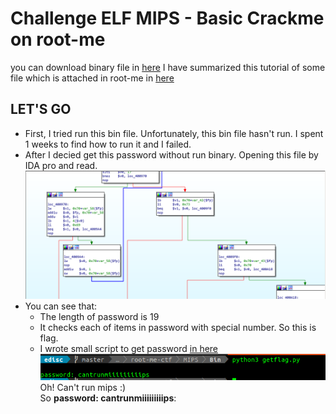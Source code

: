 # Challenge ELF MIPS - Basic Crackme on root-me
you can download binary file in [here](./Bin/ch27.bin)
I have summarized this tutorial of some file which is attached in root-me in [here](./Mips_summarize.md)

## LET'S GO
- First, I tried run this bin file. Unfortunately, this bin file hasn't run. I spent 1 weeks to find how to run it and I failed.
- After I decied get this password without run binary. Opening this file by IDA pro and read.
![img](./ImgSrc/getflag.png)
- You can see that:
	- The length of password is 19
	- It checks each of items in password with special number. So this is flag.
	- I wrote small script to get password [in here](./Bin/getflag.py)
![password](./ImgSrc/password.png)
Oh! Can't run mips :)  
So **password: cantrunmiiiiiiiiips**:  